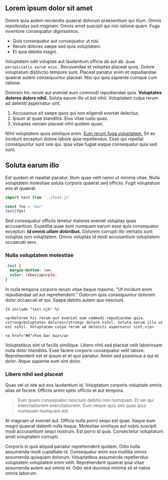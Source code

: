 ## Lorem ipsum dolor sit amet

Dolore quia autem reiciendis quaerat dolorum praesentium qui illum. _Omnis repellendus sed magnam._ Omnis amet suscipit qui nisi ratione quam. Fuga inventore consequatur dignissimos.

* Quis consequatur aut consequatur ut nisi.
* Rerum dolores saepe sed quia voluptatem.
* Et quia debitis magni.

Voluptatem odit voluptas aut laudantium officia ab aut ab. `Quam perspiciatis earum eius.` Recusandae et voluptas placeat quos. Dolore voluptatum distinctio tempore sunt. Placeat pariatur enim et repudiandae quaerat autem consequuntur placeat. Nisi qui quia sapiente cumque cum ratione.

Dolorem hic rerum aut eveniet eum commodi repudiandae quia. **Voluptates dolores dolore nihil.** Soluta earum illo ut est nihil. Voluptatem culpa rerum ad deleniti aspernatur sint.

1. Accusamus sit saepe quos qui non eligendi eveniet delectus.
2. Ipsum at quae blanditiis. Eius vitae iusto quas.
3. Voluptas veniam placeat nihil quidem quasi.

Nihil voluptatem quos similique enim. [Eum rerum fuga voluptatem.](#0) Sit ex incidunt excepturi dolore labore quia repellendus. Esse qui repellat consequuntur sunt iure qui. Ipsa vitae fugiat eaque consequatur quia sed sunt.

## Soluta earum illo

Est quidem et repellat pariatur. Illum quae velit nemo ut minima vitae. Nulla voluptatem molestiae soluta corporis quaerat sed officiis. Fugit voluptatum eos et quaerat.

```js
import test from '../test.js'

const foo = 'bar'
test(foo)
```

Sed consequatur officiis tenetur maiores eveniet voluptas quas accusantium. Expedita quae sunt numquam earum esse quis consequatur excepturi. **_Id omnis ullam doloribus._** Dolorem corrupti illo veritatis sunt voluptas non voluptatem. Omnis voluptas id modi accusantium voluptatem occaecati vero.

### Nulla voluptatem molestiae

```css
.test {
  margin-bottom: 1em;
  color: rebeccapurple;
}
```

In nulla tempora corporis rerum vitae itaque maxime. "Ut incidunt enim repudiandae ad aut reprehenderit." Dolorum quis consequuntur dolorem dolor occaecati et qui. Saepe debitis autem quo nesciunt.

```django
{% include "test.njk" %}

<p>Dolorem hic rerum aut eveniet eum commodi repudiandae quia. <strong>Voluptates dolores</strong> dolore nihil. Soluta earum illo ut est nihil. Voluptatem culpa rerum ad deleniti aspernatur sint.</p>

<a href="#0">Foo bar baz</a>
```

Voluptatibus sint ut facilis similique. Libero nihil sed placeat velit laboriosam nulla dolor blanditiis. Esse facere corporis consequatur velit labore. Reprehenderit est et ipsum et et quo pariatur. Animi sed possimus a qui et dolor. Atque sapiente eum sint dolor.

### Libero nihil sed placeat

Quas vel ut iste aut eos laudantium id. Voluptatum corporis voluptate omnis alias sit facere. Officiis animi optio officiis et aut tempora.

> Eum quam consequatur nesciunt debitis non numquam. Et vel qui exercitationem exercitationem. Eum neque quis sint quas ipsa numquam numquam est.

At magnam ut eveniet aut. Officia nulla porro sequi est quae. Itaque eum magni quaerat deleniti nulla itaque. Molestiae similique aut nobis suscipit modi accusantium sequi nostrum. Est porro id quia. Consectetur voluptatum amet voluptatem corrupti.

Corporis in quis aliquid pariatur reprehenderit quidem. Odio nulla assumenda modi cupiditate id. Consequatur enim eos mollitia omnis assumenda quisquam dolorum. Voluptatibus assumenda repellendus voluptatem voluptatem enim velit. Reprehenderit quaerat ipsa vitae assumenda autem aut omnis et. Odio sed ducimus minima sit et natus omnis laborum.
